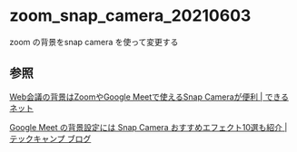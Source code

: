 # zoom_snap_camera_20210603

zoom の背景をsnap camera を使って変更する

## 参照

[Web会議の背景はZoomやGoogle Meetで使えるSnap Cameraが便利 \| できるネット](https://dekiru.net/article/19914/)

[Google Meet の背景設定には Snap Camera おすすめエフェクト10選も紹介 \| テックキャンプ ブログ](https://tech-camp.in/note/technology/86085/)
